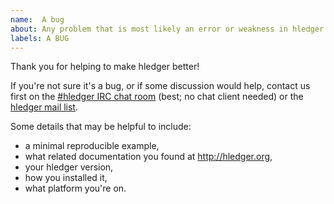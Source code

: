 ```yaml
---
name:  A bug
about: Any problem that is most likely an error or weakness in hledger's software, documentation, web presence, usability etc.
labels: A BUG
---
```


Thank you for helping to make hledger better!

If you're not sure it's a bug, or if some discussion would help,
contact us first on the 
[#hledger IRC chat room](http://irc.hledger.org) (best; no chat client needed)
or the [hledger mail list](http://list.hledger.org).

Some details that may be helpful to include: 

- a minimal reproducible example,
- what related documentation you found at http://hledger.org,
- your hledger version, 
- how you installed it, 
- what platform you're on.
